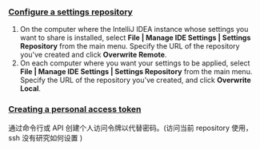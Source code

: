 ### [Configure a settings repository](https://www.jetbrains.com/help/idea/sharing-your-ide-settings.html#5f0c0539)

1. On the computer where the IntelliJ IDEA instance whose settings you want to share is installed, select **File | Manage IDE Settings | Settings Repository** from the main menu. Specify the URL of the repository you've created and click **Overwrite Remote**.
2. On each computer where you want your settings to be applied, select **File | Manage IDE Settings | Settings Repository** from the main menu. Specify the URL of the repository you've created, and click **Overwrite Local**.

### [Creating a personal access token](https://docs.github.com/en/authentication/keeping-your-account-and-data-secure/creating-a-personal-access-token#creating-a-token)
通过命令行或 API 创建个人访问令牌以代替密码。(访问当前 repository 使用，ssh 没有研究如何设置 )


